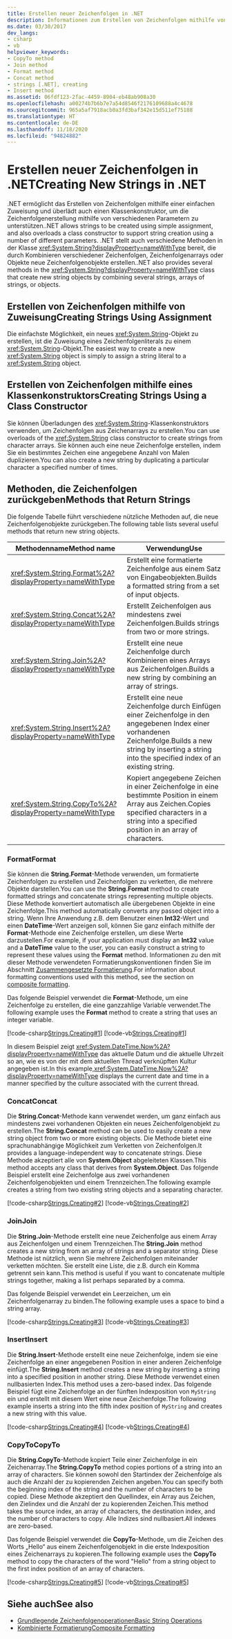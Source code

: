 ```yaml
---
title: Erstellen neuer Zeichenfolgen in .NET
description: Informationen zum Erstellen von Zeichenfolgen mithilfe von Zuweisungen, Klassenkonstruktoren oder System.String-Methoden, die mehrere Zeichenfolgen, Arrays von Zeichenfolgen oder Objekte in .NET kombinieren
ms.date: 03/30/2017
dev_langs:
- csharp
- vb
helpviewer_keywords:
- CopyTo method
- Join method
- Format method
- Concat method
- strings [.NET], creating
- Insert method
ms.assetid: 06fdf123-2fac-4459-8904-eb48ab908a30
ms.openlocfilehash: a00274b7b6b7e7a54d8546f2176109688a4c4678
ms.sourcegitcommit: 965a5af7918acb0a3fd3baf342e15d511ef75188
ms.translationtype: HT
ms.contentlocale: de-DE
ms.lasthandoff: 11/18/2020
ms.locfileid: "94824882"
---
```

# <a name="creating-new-strings-in-net"></a><span data-ttu-id="9a53b-103">Erstellen neuer Zeichenfolgen in .NET</span><span class="sxs-lookup"><span data-stu-id="9a53b-103">Creating New Strings in .NET</span></span>

<span data-ttu-id="9a53b-104">.NET ermöglicht das Erstellen von Zeichenfolgen mithilfe einer einfachen Zuweisung und überlädt auch einen Klassenkonstruktor, um die Zeichenfolgenerstellung mithilfe von verschiedenen Parametern zu unterstützen.</span><span class="sxs-lookup"><span data-stu-id="9a53b-104">.NET allows strings to be created using simple assignment, and also overloads a class constructor to support string creation using a number of different parameters.</span></span> <span data-ttu-id="9a53b-105">.NET stellt auch verschiedene Methoden in der Klasse <xref:System.String?displayProperty=nameWithType> bereit, die durch Kombinieren verschiedener Zeichenfolgen, Zeichenfolgenarrays oder Objekte neue Zeichenfolgenobjekte erstellen.</span><span class="sxs-lookup"><span data-stu-id="9a53b-105">.NET also provides several methods in the <xref:System.String?displayProperty=nameWithType> class that create new string objects by combining several strings, arrays of strings, or objects.</span></span>  
  
## <a name="creating-strings-using-assignment"></a><span data-ttu-id="9a53b-106">Erstellen von Zeichenfolgen mithilfe von Zuweisung</span><span class="sxs-lookup"><span data-stu-id="9a53b-106">Creating Strings Using Assignment</span></span>  
 <span data-ttu-id="9a53b-107">Die einfachste Möglichkeit, ein neues <xref:System.String>-Objekt zu erstellen, ist die Zuweisung eines Zeichenfolgenliterals zu einem <xref:System.String>-Objekt.</span><span class="sxs-lookup"><span data-stu-id="9a53b-107">The easiest way to create a new <xref:System.String> object is simply to assign a string literal to a <xref:System.String> object.</span></span>  
  
## <a name="creating-strings-using-a-class-constructor"></a><span data-ttu-id="9a53b-108">Erstellen von Zeichenfolgen mithilfe eines Klassenkonstruktors</span><span class="sxs-lookup"><span data-stu-id="9a53b-108">Creating Strings Using a Class Constructor</span></span>  
 <span data-ttu-id="9a53b-109">Sie können Überladungen des <xref:System.String>-Klassenkonstruktors verwenden, um Zeichenfolgen aus Zeichenarrays zu erstellen.</span><span class="sxs-lookup"><span data-stu-id="9a53b-109">You can use overloads of the <xref:System.String> class constructor to create strings from character arrays.</span></span> <span data-ttu-id="9a53b-110">Sie können auch eine neue Zeichenfolge erstellen, indem Sie ein bestimmtes Zeichen eine angegebene Anzahl von Malen duplizieren.</span><span class="sxs-lookup"><span data-stu-id="9a53b-110">You can also create a new string by duplicating a particular character a specified number of times.</span></span>  
  
## <a name="methods-that-return-strings"></a><span data-ttu-id="9a53b-111">Methoden, die Zeichenfolgen zurückgeben</span><span class="sxs-lookup"><span data-stu-id="9a53b-111">Methods that Return Strings</span></span>  
 <span data-ttu-id="9a53b-112">Die folgende Tabelle führt verschiedene nützliche Methoden auf, die neue Zeichenfolgenobjekte zurückgeben.</span><span class="sxs-lookup"><span data-stu-id="9a53b-112">The following table lists several useful methods that return new string objects.</span></span>  
  
|<span data-ttu-id="9a53b-113">Methodenname</span><span class="sxs-lookup"><span data-stu-id="9a53b-113">Method name</span></span>|<span data-ttu-id="9a53b-114">Verwendung</span><span class="sxs-lookup"><span data-stu-id="9a53b-114">Use</span></span>|  
|-----------------|---------|  
|<xref:System.String.Format%2A?displayProperty=nameWithType>|<span data-ttu-id="9a53b-115">Erstellt eine formatierte Zeichenfolge aus einem Satz von Eingabeobjekten.</span><span class="sxs-lookup"><span data-stu-id="9a53b-115">Builds a formatted string from a set of input objects.</span></span>|  
|<xref:System.String.Concat%2A?displayProperty=nameWithType>|<span data-ttu-id="9a53b-116">Erstellt Zeichenfolgen aus mindestens zwei Zeichenfolgen.</span><span class="sxs-lookup"><span data-stu-id="9a53b-116">Builds strings from two or more strings.</span></span>|  
|<xref:System.String.Join%2A?displayProperty=nameWithType>|<span data-ttu-id="9a53b-117">Erstellt eine neue Zeichenfolge durch Kombinieren eines Arrays aus Zeichenfolgen.</span><span class="sxs-lookup"><span data-stu-id="9a53b-117">Builds a new string by combining an array of strings.</span></span>|  
|<xref:System.String.Insert%2A?displayProperty=nameWithType>|<span data-ttu-id="9a53b-118">Erstellt eine neue Zeichenfolge durch Einfügen einer Zeichenfolge in den angegebenen Index einer vorhandenen Zeichenfolge.</span><span class="sxs-lookup"><span data-stu-id="9a53b-118">Builds a new string by inserting a string into the specified index of an existing string.</span></span>|  
|<xref:System.String.CopyTo%2A?displayProperty=nameWithType>|<span data-ttu-id="9a53b-119">Kopiert angegebene Zeichen in einer Zeichenfolge in eine bestimmte Position in einem Array aus Zeichen.</span><span class="sxs-lookup"><span data-stu-id="9a53b-119">Copies specified characters in a string into a specified position in an array of characters.</span></span>|  
  
### <a name="format"></a><span data-ttu-id="9a53b-120">Format</span><span class="sxs-lookup"><span data-stu-id="9a53b-120">Format</span></span>  
 <span data-ttu-id="9a53b-121">Sie können die **String.Format**-Methode verwenden, um formatierte Zeichenfolgen zu erstellen und Zeichenfolgen zu verketten, die mehrere Objekte darstellen.</span><span class="sxs-lookup"><span data-stu-id="9a53b-121">You can use the **String.Format** method to create formatted strings and concatenate strings representing multiple objects.</span></span> <span data-ttu-id="9a53b-122">Diese Methode konvertiert automatisch alle übergebenen Objekte in eine Zeichenfolge.</span><span class="sxs-lookup"><span data-stu-id="9a53b-122">This method automatically converts any passed object into a string.</span></span> <span data-ttu-id="9a53b-123">Wenn Ihre Anwendung z.B. dem Benutzer einen **Int32**-Wert und einen **DateTime**-Wert anzeigen soll, können Sie ganz einfach mithilfe der **Format**-Methode eine Zeichenfolge erstellen, um diese Werte darzustellen.</span><span class="sxs-lookup"><span data-stu-id="9a53b-123">For example, if your application must display an **Int32** value and a **DateTime** value to the user, you can easily construct a string to represent these values using the **Format** method.</span></span> <span data-ttu-id="9a53b-124">Informationen zu den mit dieser Methode verwendeten Formatierungskonventionen finden Sie im Abschnitt [Zusammengesetzte Formatierung](composite-formatting.md).</span><span class="sxs-lookup"><span data-stu-id="9a53b-124">For information about formatting conventions used with this method, see the section on [composite formatting](composite-formatting.md).</span></span>  
  
 <span data-ttu-id="9a53b-125">Das folgende Beispiel verwendet die **Format**-Methode, um eine Zeichenfolge zu erstellen, die eine ganzzahlige Variable verwendet.</span><span class="sxs-lookup"><span data-stu-id="9a53b-125">The following example uses the **Format** method to create a string that uses an integer variable.</span></span>  
  
 [!code-csharp[Strings.Creating#1](../../../samples/snippets/csharp/VS_Snippets_CLR/Strings.Creating/cs/Example.cs#1)]
 [!code-vb[Strings.Creating#1](../../../samples/snippets/visualbasic/VS_Snippets_CLR/Strings.Creating/vb/Example.vb#1)]  
  
 <span data-ttu-id="9a53b-126">In diesem Beispiel zeigt <xref:System.DateTime.Now%2A?displayProperty=nameWithType> das aktuelle Datum und die aktuelle Uhrzeit so an, wie es von der mit dem aktuellen Thread verknüpften Kultur angegeben ist.</span><span class="sxs-lookup"><span data-stu-id="9a53b-126">In this example,<xref:System.DateTime.Now%2A?displayProperty=nameWithType> displays the current date and time in a manner specified by the culture associated with the current thread.</span></span>  
  
### <a name="concat"></a><span data-ttu-id="9a53b-127">Concat</span><span class="sxs-lookup"><span data-stu-id="9a53b-127">Concat</span></span>  
 <span data-ttu-id="9a53b-128">Die **String.Concat**-Methode kann verwendet werden, um ganz einfach aus mindestens zwei vorhandenen Objekten ein neues Zeichenfolgenobjekt zu erstellen.</span><span class="sxs-lookup"><span data-stu-id="9a53b-128">The **String.Concat** method can be used to easily create a new string object from two or more existing objects.</span></span> <span data-ttu-id="9a53b-129">Die Methode bietet eine sprachunabhängige Möglichkeit zum Verketten von Zeichenfolgen.</span><span class="sxs-lookup"><span data-stu-id="9a53b-129">It provides a language-independent way to concatenate strings.</span></span> <span data-ttu-id="9a53b-130">Diese Methode akzeptiert alle von **System.Object** abgeleiteten Klassen.</span><span class="sxs-lookup"><span data-stu-id="9a53b-130">This method accepts any class that derives from **System.Object**.</span></span> <span data-ttu-id="9a53b-131">Das folgende Beispiel erstellt eine Zeichenfolge aus zwei vorhandenen Zeichenfolgenobjekten und einem Trennzeichen.</span><span class="sxs-lookup"><span data-stu-id="9a53b-131">The following example creates a string from two existing string objects and a separating character.</span></span>  
  
 [!code-csharp[Strings.Creating#2](../../../samples/snippets/csharp/VS_Snippets_CLR/Strings.Creating/cs/Example.cs#2)]
 [!code-vb[Strings.Creating#2](../../../samples/snippets/visualbasic/VS_Snippets_CLR/Strings.Creating/vb/Example.vb#2)]  
  
### <a name="join"></a><span data-ttu-id="9a53b-132">Join</span><span class="sxs-lookup"><span data-stu-id="9a53b-132">Join</span></span>  
 <span data-ttu-id="9a53b-133">Die **String.Join**-Methode erstellt eine neue Zeichenfolge aus einem Array aus Zeichenfolgen und einem Trennzeichen.</span><span class="sxs-lookup"><span data-stu-id="9a53b-133">The **String.Join** method creates a new string from an array of strings and a separator string.</span></span> <span data-ttu-id="9a53b-134">Diese Methode ist nützlich, wenn Sie mehrere Zeichenfolgen miteinander verketten möchten. Sie erstellt eine Liste, die z.B. durch ein Komma getrennt sein kann.</span><span class="sxs-lookup"><span data-stu-id="9a53b-134">This method is useful if you want to concatenate multiple strings together, making a list perhaps separated by a comma.</span></span>  
  
 <span data-ttu-id="9a53b-135">Das folgende Beispiel verwendet ein Leerzeichen, um ein Zeichenfolgenarray zu binden.</span><span class="sxs-lookup"><span data-stu-id="9a53b-135">The following example uses a space to bind a string array.</span></span>  
  
 [!code-csharp[Strings.Creating#3](../../../samples/snippets/csharp/VS_Snippets_CLR/Strings.Creating/cs/Example.cs#3)]
 [!code-vb[Strings.Creating#3](../../../samples/snippets/visualbasic/VS_Snippets_CLR/Strings.Creating/vb/Example.vb#3)]  
  
### <a name="insert"></a><span data-ttu-id="9a53b-136">Insert</span><span class="sxs-lookup"><span data-stu-id="9a53b-136">Insert</span></span>  
 <span data-ttu-id="9a53b-137">Die **String.Insert**-Methode erstellt eine neue Zeichenfolge, indem sie eine Zeichenfolge an einer angegebenen Position in einer anderen Zeichenfolge einfügt.</span><span class="sxs-lookup"><span data-stu-id="9a53b-137">The **String.Insert** method creates a new string by inserting a string into a specified position in another string.</span></span> <span data-ttu-id="9a53b-138">Diese Methode verwendet einen nullbasierten Index.</span><span class="sxs-lookup"><span data-stu-id="9a53b-138">This method uses a zero-based index.</span></span> <span data-ttu-id="9a53b-139">Das folgende Beispiel fügt eine Zeichenfolge an der fünften Indexposition von `MyString` ein und erstellt mit diesem Wert eine neue Zeichenfolge.</span><span class="sxs-lookup"><span data-stu-id="9a53b-139">The following example inserts a string into the fifth index position of `MyString` and creates a new string with this value.</span></span>  
  
 [!code-csharp[Strings.Creating#4](../../../samples/snippets/csharp/VS_Snippets_CLR/Strings.Creating/cs/Example.cs#4)]
 [!code-vb[Strings.Creating#4](../../../samples/snippets/visualbasic/VS_Snippets_CLR/Strings.Creating/vb/Example.vb#4)]  
  
### <a name="copyto"></a><span data-ttu-id="9a53b-140">CopyTo</span><span class="sxs-lookup"><span data-stu-id="9a53b-140">CopyTo</span></span>  
 <span data-ttu-id="9a53b-141">Die **String.CopyTo**-Methode kopiert Teile einer Zeichenfolge in ein Zeichenarray.</span><span class="sxs-lookup"><span data-stu-id="9a53b-141">The **String.CopyTo** method copies portions of a string into an array of characters.</span></span> <span data-ttu-id="9a53b-142">Sie können sowohl den Startindex der Zeichenfolge als auch die Anzahl der zu kopierenden Zeichen angeben.</span><span class="sxs-lookup"><span data-stu-id="9a53b-142">You can specify both the beginning index of the string and the number of characters to be copied.</span></span> <span data-ttu-id="9a53b-143">Diese Methode akzeptiert den Quellindex, ein Array aus Zeichen, den Zielindex und die Anzahl der zu kopierenden Zeichen.</span><span class="sxs-lookup"><span data-stu-id="9a53b-143">This method takes the source index, an array of characters, the destination index, and the number of characters to copy.</span></span> <span data-ttu-id="9a53b-144">Alle Indizes sind nullbasiert.</span><span class="sxs-lookup"><span data-stu-id="9a53b-144">All indexes are zero-based.</span></span>  
  
 <span data-ttu-id="9a53b-145">Das folgende Beispiel verwendet die **CopyTo**-Methode, um die Zeichen des Worts „Hello“ aus einem Zeichenfolgenobjekt in die erste Indexposition eines Zeichenarrays zu kopieren.</span><span class="sxs-lookup"><span data-stu-id="9a53b-145">The following example uses the **CopyTo** method to copy the characters of the word "Hello" from a string object to the first index position of an array of characters.</span></span>  
  
 [!code-csharp[Strings.Creating#5](../../../samples/snippets/csharp/VS_Snippets_CLR/Strings.Creating/cs/Example.cs#5)]
 [!code-vb[Strings.Creating#5](../../../samples/snippets/visualbasic/VS_Snippets_CLR/Strings.Creating/vb/Example.vb#5)]  
  
## <a name="see-also"></a><span data-ttu-id="9a53b-146">Siehe auch</span><span class="sxs-lookup"><span data-stu-id="9a53b-146">See also</span></span>

- [<span data-ttu-id="9a53b-147">Grundlegende Zeichenfolgenoperationen</span><span class="sxs-lookup"><span data-stu-id="9a53b-147">Basic String Operations</span></span>](basic-string-operations.md)
- [<span data-ttu-id="9a53b-148">Kombinierte Formatierung</span><span class="sxs-lookup"><span data-stu-id="9a53b-148">Composite Formatting</span></span>](composite-formatting.md)
